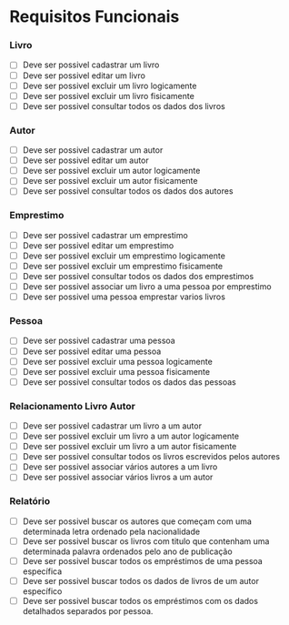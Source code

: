 # Requisitos Funcionais

### Livro

- [ ] Deve ser possivel cadastrar um livro
- [ ] Deve ser possivel editar um livro
- [ ] Deve ser possivel excluir um livro logicamente
- [ ] Deve ser possivel excluir um livro fisicamente
- [ ] Deve ser possivel consultar todos os dados dos livros

### Autor

- [ ] Deve ser possivel cadastrar um autor
- [ ] Deve ser possivel editar um autor
- [ ] Deve ser possivel excluir um autor logicamente
- [ ] Deve ser possivel excluir um autor fisicamente
- [ ] Deve ser possivel consultar todos os dados dos autores

### Emprestimo

- [ ] Deve ser possivel cadastrar um emprestimo
- [ ] Deve ser possivel editar um emprestimo
- [ ] Deve ser possivel excluir um emprestimo logicamente
- [ ] Deve ser possivel excluir um emprestimo fisicamente
- [ ] Deve ser possivel consultar todos os dados dos emprestimos
- [ ] Deve ser possivel associar um livro a uma pessoa por emprestimo
- [ ] Deve ser possivel uma pessoa emprestar varios livros

### Pessoa

- [ ] Deve ser possivel cadastrar uma pessoa
- [ ] Deve ser possivel editar uma pessoa
- [ ] Deve ser possivel excluir uma pessoa logicamente
- [ ] Deve ser possivel excluir uma pessoa fisicamente
- [ ] Deve ser possivel consultar todos os dados das pessoas

### Relacionamento Livro Autor

- [ ] Deve ser possivel cadastrar um livro a um autor
- [ ] Deve ser possivel excluir um livro a um autor logicamente
- [ ] Deve ser possivel excluir um livro a um autor fisicamente
- [ ] Deve ser possivel consultar todos os livros escrevidos pelos autores
- [ ] Deve ser possivel associar vários autores a um livro
- [ ] Deve ser possivel associar vários livros a um autor

### Relatório

- [ ] Deve ser possivel buscar os autores que começam com uma determinada letra ordenado pela nacionalidade
- [ ] Deve ser possivel buscar os livros com titulo que contenham uma determinada palavra ordenados pelo ano de publicação
- [ ] Deve ser possivel buscar todos os empréstimos de uma pessoa específica
- [ ] Deve ser possivel buscar todos os dados de livros de um autor específico
- [ ] Deve ser possivel buscar todos os empréstimos com os dados detalhados separados por pessoa.
